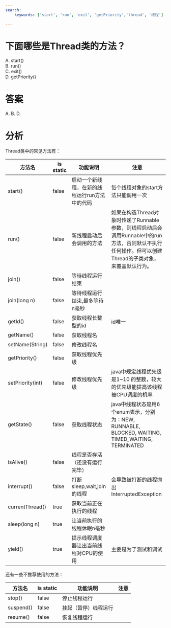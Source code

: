 ```yaml
---
search:
    keywords: ['start', 'run', 'exit', 'getPriority','thread', '线程']

---
```


# 下面哪些是Thread类的方法？

A. start\(\)  
B. run\(\)  
C. exit\(\)  
D. getPriority\(\)

# 答案

A. B. D.

# 分析

Thread类中的常见方法有：

| 方法名 | is static | 功能说明 | 注意 |
| --- | --- | --- | --- |
| start\(\) | false | 启动一个新线程，在新的线程运行run方法中的代码 | 每个线程对象的start方法只能调用一次 |
| run\(\) | false | 新线程启动后会调用的方法 | 如果在构造Thread对象时传递了Runnable参数，则线程启动后会调用Runnable中的run方法，否则默认不执行任何操作。但可以创建Thread的子类对象，来覆盖默认行为。 |
| join\(\) | false | 等待线程运行结束 |  |
| join\(long n\) | false | 等待线程运行结束,最多等待n毫秒 |  |
| getId\(\) | false | 获取线程长整型的id | id唯一 |
| getName\(\) | false | 获取线程名 |  |
| setName\(String\) | false | 修改线程名 |  |
| getPriority\(\) | false | 获取线程优先级 |  |
| setPriority\(int\) | false | 修改线程优先级 | java中规定线程优先级是1~10 的整数，较大的优先级能提高该线程被CPU调度的机率 |
| getState\(\) | false | 获取线程状态 | java中线程状态是用6个enum表示，分别为：NEW, RUNNABLE, BLOCKED, WAITING, TIMED\_WAITING, TERMINATED |
| isAlive\(\) | false | 线程是否存活（还没有运行完毕） |  |
| interrupt\(\) | false | 打断sleep,wait,join的线程 | 会导致被打断的线程抛出InterruptedException |
| currentThread\(\) | true | 获取当前正在执行的线程 |  |
| sleep\(long n\) | true | 让当前执行的线程休眠n毫秒 |  |
| yield\(\) | true | 提示线程调度器让出当前线程对CPU的使用 | 主要是为了测试和调试 |

还有一些不推荐使用的方法：

| 方法名 | is static | 功能说明 | 注意 |
| --- | --- | --- | --- |
| stop\(\) | false | 停止线程运行 |  |
| suspend\(\) | false | 挂起（暂停）线程运行 |  |
| resume\(\) | false | 恢复线程运行 |  |



